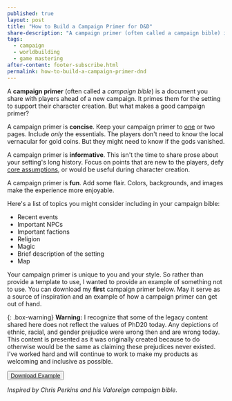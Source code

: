 ```yaml
---
published: true
layout: post
title: "How to Build a Campaign Primer for D&D"
share-description: "A campaign primer (often called a campaign bible) is a document you share with players ahead of a new campaign. It primes them for the setting to support their character creation. But what makes a good campaign primer?"
tags:
  - campaign
  - worldbuilding
  - game mastering
after-content: footer-subscribe.html
permalink: how-to-build-a-campaign-primer-dnd
---
```


A **campaign primer** (often called a *campaign bible*) is a document you share with players ahead of a new campaign. It primes them for the setting to support their character creation. But what makes a good campaign primer?

A campaign primer is **concise**. Keep your campaign primer to [one](https://slyflourish.com/one_page_campaign_guide.html) or two pages. Include *only* the essentials. The players don't need to know the local vernacular for gold coins. But they might need to know if the gods vanished.

A campaign primer is **informative**. This isn't the time to share prose about your setting's long history. Focus on points that are new to the players, defy [core assumptions](https://www.dndbeyond.com/sources/dmg/a-world-of-your-own#CoreAssumptions), or would be useful during character creation.

A campaign primer is **fun**. Add some flair. Colors, backgrounds, and images make the experience more enjoyable.

Here's a list of topics you might consider including in your campaign bible:

- Recent events
- Important NPCs
- Important factions
- Religion
- Magic
- Brief description of the setting
- Map

Your campaign primer is unique to you and your style. So rather than provide a template to use, I wanted to provide an example of something not to use. You can download my **first** campaign primer below. May it serve as a source of inspiration and an example of how a campaign primer can get out of hand.

{: .box-warning}
**Warning:** I recognize that some of the legacy content shared here does not reflect the values of PhD20 today. Any depictions of ethnic, racial, and gender prejudice were wrong then and are wrong today. This content is presented as it was originally created because to do otherwise would be the same as claiming these prejudices never existed. I've worked hard and will continue to work to make my products as welcoming and inclusive as possible.

<button class="download-btn">
  <a href="{{site.baseurl}}/assets/pdf/CampaignBible.pdf" download="AerCampaignBible.pdf">
    <i class="fas fa-solid fa-download"></i> Download Example
  </a>
</button>

*Inspired by Chris Perkins and his Valoreign campaign bible.*